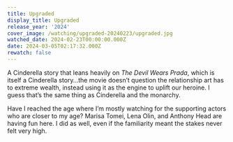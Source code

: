 ```yaml
---
title: Upgraded
display_title: Upgraded
release_year: '2024'
cover_image: /watching/upgraded-20240223/upgraded.jpg
watched_date: 2024-02-23T00:00:00.000Z
date: 2024-03-05T02:17:32.000Z
rewatch: false
---
```

A Cinderella story that leans heavily on _The Devil Wears Prada_, which is itself a Cinderella story…the movie doesn’t question the relationship art has to extreme wealth, instead using it as the engine to uplift our heroine. I guess that’s the same thing as Cinderella and the monarchy.

Have I reached the age where I’m mostly watching for the supporting actors who are closer to my age? Marisa Tomei, Lena Olin, and Anthony Head are having fun here. I did as well, even if the familiarity meant the stakes never felt very high.
